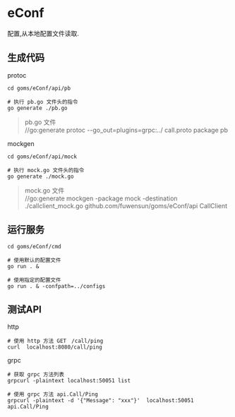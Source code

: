# eConf

配置,从本地配置文件读取.

## 生成代码

protoc
```
cd goms/eConf/api/pb

# 执行 pb.go 文件头的指令
go generate ./pb.go 
```
>pb.go 文件   
//go:generate protoc --go_out=plugins=grpc:../ call.proto
package pb


mockgen
```
cd goms/eConf/api/mock

# 执行 mock.go 文件头的指令 
go generate ./mock.go
```
>mock.go 文件  
//go:generate mockgen  -package mock -destination ./callclient_mock.go  github.com/fuwensun/goms/eConf/api CallClient


## 运行服务
```
cd goms/eConf/cmd

# 使用默认的配置文件
go run . &  

# 使用指定的配置文件
go run . & -confpath=../configs  
```


## 测试API

http
```
# 使用 http 方法 GET　/call/ping
curl  localhost:8080/call/ping
```
grpc
```
# 获取 grpc 方法列表
grpcurl -plaintext localhost:50051 list

# 使用 grpc 方法 api.Call/Ping
grpcurl -plaintext -d '{"Message": "xxx"}'  localhost:50051 api.Call/Ping 

```
